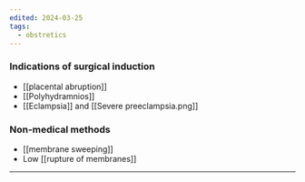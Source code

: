```yaml
---
edited: 2024-03-25
tags:
  - obstretics
---
```

### Indications of surgical induction
- [[placental abruption]]
- [[Polyhydramnios]]
- [[Eclampsia]] and [[Severe preeclampsia.png]] 

### Non-medical methods
- [[membrane sweeping]] 
- Low [[rupture of membranes]] 

---

